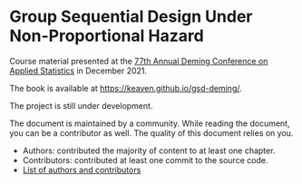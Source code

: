 # Group Sequential Design Under Non-Proportional Hazard

Course material presented at the
[77th Annual Deming Conference on Applied Statistics](https://demingconference.org/programs/2021-program/)
in December 2021.

The book is available at <https://keaven.github.io/gsd-deming/>.

The project is still under development.

The document is maintained by a community.
While reading the document, you can be a contributor as well.
The quality of this document relies on you.

- Authors: contributed the majority of content to at least one chapter.
- Contributors: contributed at least one commit to the source code.
- [List of authors and contributors](#)
